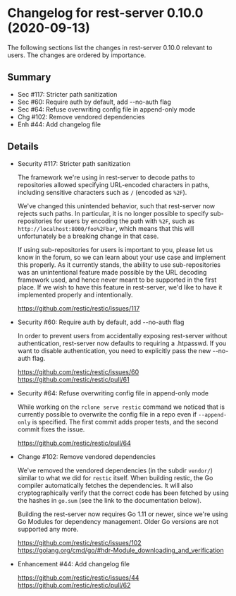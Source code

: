 Changelog for rest-server 0.10.0 (2020-09-13)
============================================

The following sections list the changes in rest-server 0.10.0 relevant
to users. The changes are ordered by importance.

Summary
-------

 * Sec #117: Stricter path sanitization
 * Sec #60: Require auth by default, add --no-auth flag
 * Sec #64: Refuse overwriting config file in append-only mode
 * Chg #102: Remove vendored dependencies
 * Enh #44: Add changelog file

Details
-------

 * Security #117: Stricter path sanitization

   The framework we're using in rest-server to decode paths to repositories allowed specifying
   URL-encoded characters in paths, including sensitive characters such as `/` (encoded as
   `%2F`).

   We've changed this unintended behavior, such that rest-server now rejects such paths. In
   particular, it is no longer possible to specify sub-repositories for users by encoding the
   path with `%2F`, such as `http://localhost:8000/foo%2Fbar`, which means that this will
   unfortunately be a breaking change in that case.

   If using sub-repositories for users is important to you, please let us know in the forum, so we
   can learn about your use case and implement this properly. As it currently stands, the ability
   to use sub-repositories was an unintentional feature made possible by the URL decoding
   framework used, and hence never meant to be supported in the first place. If we wish to have this
   feature in rest-server, we'd like to have it implemented properly and intentionally.

   https://github.com/restic/restic/issues/117

 * Security #60: Require auth by default, add --no-auth flag

   In order to prevent users from accidentally exposing rest-server without authentication,
   rest-server now defaults to requiring a .htpasswd. If you want to disable authentication, you
   need to explicitly pass the new --no-auth flag.

   https://github.com/restic/restic/issues/60
   https://github.com/restic/restic/pull/61

 * Security #64: Refuse overwriting config file in append-only mode

   While working on the `rclone serve restic` command we noticed that is currently possible to
   overwrite the config file in a repo even if `--append-only` is specified. The first commit adds
   proper tests, and the second commit fixes the issue.

   https://github.com/restic/restic/pull/64

 * Change #102: Remove vendored dependencies

   We've removed the vendored dependencies (in the subdir `vendor/`) similar to what we did for
   `restic` itself. When building restic, the Go compiler automatically fetches the
   dependencies. It will also cryptographically verify that the correct code has been fetched by
   using the hashes in `go.sum` (see the link to the documentation below).

   Building the rest-server now requires Go 1.11 or newer, since we're using Go Modules for
   dependency management. Older Go versions are not supported any more.

   https://github.com/restic/restic/issues/102
   https://golang.org/cmd/go/#hdr-Module_downloading_and_verification

 * Enhancement #44: Add changelog file

   https://github.com/restic/restic/issues/44
   https://github.com/restic/restic/pull/62



